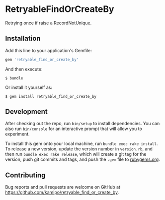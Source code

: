 # RetryableFindOrCreateBy

Retrying once if raise a RecordNotUnique.

## Installation

Add this line to your application's Gemfile:

```ruby
gem 'retryable_find_or_create_by'
```

And then execute:

    $ bundle

Or install it yourself as:

    $ gem install retryable_find_or_create_by

## Development

After checking out the repo, run `bin/setup` to install dependencies. You can also run `bin/console` for an interactive prompt that will allow you to experiment.

To install this gem onto your local machine, run `bundle exec rake install`. To release a new version, update the version number in `version.rb`, and then run `bundle exec rake release`, which will create a git tag for the version, push git commits and tags, and push the `.gem` file to [rubygems.org](https://rubygems.org).

## Contributing

Bug reports and pull requests are welcome on GitHub at https://github.com/kamipo/retryable_find_or_create_by.


